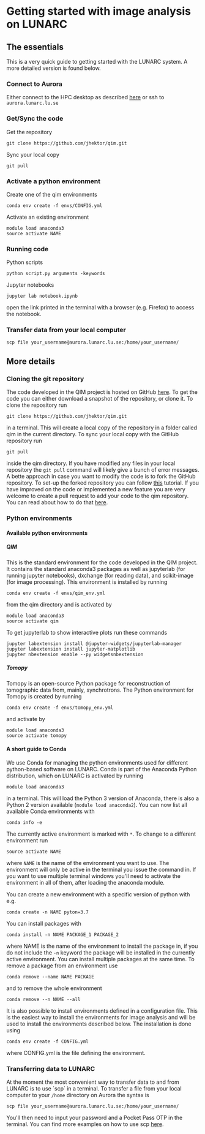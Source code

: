 # Getting started with image analysis on LUNARC
## The essentials
This is a very quick guide to getting started with the LUNARC system.
A more detailed version is found below.
### Connect to Aurora
Either connect to the HPC desktop as described [here](https://lunarc-documentation.readthedocs.io/en/latest/using_hpc_desktop/) or ssh to `aurora.lunarc.lu.se`
### Get/Sync the code
Get the repository
```
git clone https://github.com/jhektor/qim.git
```
Sync your local copy
```
git pull
```
### Activate a python environment
Create one of the qim environments
```
conda env create -f envs/CONFIG.yml
```
Activate an existing environment
```
module load anaconda3
source activate NAME
```
### Running code
Python scripts
```
python script.py arguments -keywords
```
Jupyter notebooks
```
jupyter lab notebook.ipynb
```
open the link printed in the terminal with a browser (e.g. Firefox) to access the notebook.

### Transfer data from your local computer
```
scp file your_username@aurora.lunarc.lu.se:/home/your_username/
```

## More details
### Cloning the git repository
The code developed in the QIM project is hosted on GitHub [here](https://github.com/jhektor/qim).
To get the code you can either download a snapshot of the repository, or clone it.
To clone the repository run
```
git clone https://github.com/jhektor/qim.git
```
in a terminal.
This will create a local copy of the repository in a folder called qim in the current directory.
To sync your local copy with the GitHub repository run
```
git pull
```
inside the qim directory.
If you have modified any files in your local repository the `git pull` command will likely give a bunch of error messages.
A bette approach in case you want to modify the code is to fork the GitHub repository.
To set-up the forked repository you can follow [this](https://help.github.com/en/github/getting-started-with-github/fork-a-repo) tutorial.
If you have improved on the code or implemented a new feature you are very welcome to create a pull request to add your code to the qim repository.
You can read about how to do that [here](https://help.github.com/en/github/collaborating-with-issues-and-pull-requests/creating-a-pull-request-from-a-fork).

### Python environments
#### Available python environments

##### QIM
This is the standard environment for the code developed in the QIM project. It contains the standard anaconda3 packages as well as jupyterlab (for running jupyter notebooks), dxchange (for reading data), and scikit-image (for image processing). This environment is installed by running
```
conda env create -f envs/qim_env.yml
```
from the qim directory and is activated by
```
module load anaconda3
source activate qim
```
To get jupyterlab to show interactive plots run these commands
```
jupyter labextension install @jupyter-widgets/jupyterlab-manager
jupyter labextension install jupyter-matplotlib
jupyter nbextension enable --py widgetsnbextension
```
##### Tomopy
Tomopy is an open-source Python package for reconstruction of tomographic data from, mainly, synchrotrons. The Python environment for Tomopy is created by running
```
conda env create -f envs/tomopy_env.yml
```
and activate by
```
module load anaconda3
source activate tomopy
```

#### A short guide to Conda
We use Conda for managing the python environments used for different python-based software on LUNARC.
Conda is part of the Anaconda Python distribution, which on LUNARC is activated by running
```
module load anaconda3
```
in a terminal.
This will load the Python 3 version of Anaconda, there is also a Python 2 version available (`module load anaconda2`).
You can now list all available Conda environments with
```
conda info -e
```
The currently active environment is marked with `*`.
To change to a different environment run
```
source activate NAME
```
where `NAME` is the name of the environment you want to use.
The environment will only be active in the terminal you issue the command in.
If you want to use multiple terminal windows you'll need to activate the environment in all of them, after loading the anaconda module.

You can create a new environment with a specific version of python with e.g.
```
conda create -n NAME pyton=3.7
```
You can install packages with
```
conda install -n NAME PACKAGE_1 PACKAGE_2
```
where NAME is the name of the environment to install the package in, if you do not include the `-n` keyword the package will be installed in the currently active environment.
You can install multiple packages at the same time.
To remove a package from an environment use
```
conda remove --name NAME PACKAGE
```
and to remove the whole environment
```
conda remove --n NAME --all
```

It is also possible to install environments defined in a configuration file.
This is the easiest way to install the environments for image analysis and will be used to install the environments described below.
The installation is done using
```
conda env create -f CONFIG.yml
```
where CONFIG.yml is the file defining the environment.

### Transferring data to LUNARC
At the moment the most convenient way to transfer data to and from LUNARC is to use ´scp´ in a terminal.
To transfer a file from your local computer to your `/home` directory on Aurora the syntax is
```
scp file your_username@aurora.lunarc.lu.se:/home/your_username/
```
You'll then need to input your password and a Pocket Pass OTP in the terminal.
You can find more examples on how to use scp [here](http://www.hypexr.org/linux_scp_help.php).
